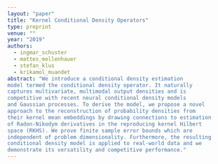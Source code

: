 ```yaml
---
layout: "paper"
title: "Kernel Conditional Density Operators"
type: preprint
venue: ""
year: "2019"
authors:
  - ingmar_schuster
  - mattes_mollenhauer
  - stefan_klus
  - krikamol_muandet
abstract: "We introduce a conditional density estimation
model termed the conditional density operator. It naturally
captures multivariate, multimodal output densities and is
competitive with recent neural conditional density models
and Gaussian processes. To derive the model, we propose a novel
approach to the reconstruction of probability densities from
their kernel mean embeddings by drawing connections to estimation
of Radon-Nikodym derivatives in the reproducing kernel Hilbert
space (RKHS). We prove finite sample error bounds which are
independent of problem dimensionality. Furthermore, the resulting
conditional density model is applied to real-world data and we
demonstrate its versatility and competitive performance."
---
```

